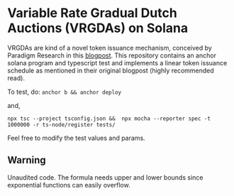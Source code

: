 # Variable Rate Gradual Dutch Auctions (VRGDAs) on Solana
VRGDAs are kind of a novel token issuance mechanism, conceived by Paradigm Research
in this [blogpost](https://www.paradigm.xyz/2022/08/vrgda). This repository contains
an anchor solana program and typescript test and implements a linear token issuance
schedule as mentioned in their original blogpost (highly recommended read).

To test, do:
`anchor b && anchor deploy`

and,

`npx tsc --project tsconfig.json &&  npx mocha --reporter spec -t 1000000 -r ts-node/register tests/`

Feel free to modify the test values and params.

## Warning
Unaudited code. 
The formula needs upper and lower bounds since exponential functions can easily overflow.



